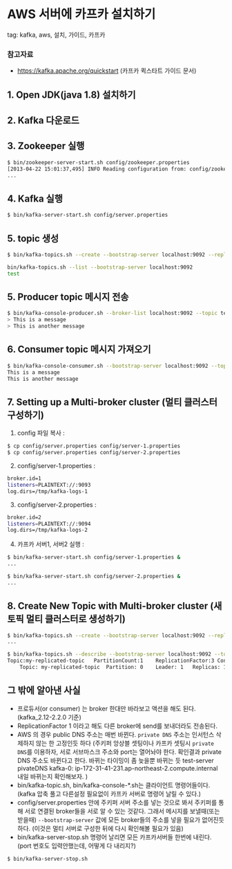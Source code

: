 # AWS 서버에 카프카 설치하기
tag: kafka, aws, 설치, 가이드, 카프카
 
### 참고자료
- https://kafka.apache.org/quickstart (카프카 퀵스타트 가이드 문서)

## 1. Open JDK(java 1.8) 설치하기

## 2. Kafka 다운로드

## 3. Zookeeper 실행

```bash
$ bin/zookeeper-server-start.sh config/zookeeper.properties
[2013-04-22 15:01:37,495] INFO Reading configuration from: config/zookeeper.properties (org.apache.zookeeper.server.quorum.QuorumPeerConfig)
...
```

## 4. Kafka 실행

```bash
$ bin/kafka-server-start.sh config/server.properties
```

## 5. topic 생성

```bash
$ bin/kafka-topics.sh --create --bootstrap-server localhost:9092 --replication-factor 1 --partitions 1 --topic test

bin/kafka-topics.sh --list --bootstrap-server localhost:9092
test
```

## 5. Producer topic 메시지 전송

```bash
$ bin/kafka-console-producer.sh --broker-list localhost:9092 --topic test
> This is a message
> This is another message

```

## 6. Consumer topic 메시지 가져오기

```bash
$ bin/kafka-console-consumer.sh --bootstrap-server localhost:9092 --topic test --from-beginning
This is a message
This is another message

```

## 7. Setting up a Multi-broker cluster (멀티 클러스터 구성하기)

1. config 파일 복사 : 
```bash
$ cp config/server.properties config/server-1.properties
$ cp config/server.properties config/server-2.properties 
```

2. config/server-1.properties :
```bash
broker.id=1
listeners=PLAINTEXT://:9093
log.dirs=/tmp/kafka-logs-1
```

3. config/server-2.properties :
```bash
broker.id=2
listeners=PLAINTEXT://:9094
log.dirs=/tmp/kafka-logs-2
```

4. 카프카 서버1, 서버2 실행 : 
```bash
$ bin/kafka-server-start.sh config/server-1.properties &
...

$ bin/kafka-server-start.sh config/server-2.properties &
...
```


## 8. Create New Topic with Multi-broker cluster (새 토픽 멀티 클러스터로 생성하기)

```bash
$ bin/kafka-topics.sh --create --bootstrap-server localhost:9092 --replication-factor 3 --partitions 1 --topic my-replicated-topic
...

$ bin/kafka-topics.sh --describe --bootstrap-server localhost:9092 --topic my-replicated-topic
Topic:my-replicated-topic   PartitionCount:1    ReplicationFactor:3 Configs:
    Topic: my-replicated-topic  Partition: 0    Leader: 1   Replicas: 1,2,0 Isr: 1,2,0
```


## 그 밖에 알아낸 사실
- 프로듀서(or consumer) 는 broker 한대만 바라보고 액션을 해도 된다. (kafka_2.12-2.2.0 기준)
- ReplicationFactor 1 이라고 해도 다른 broker에 send를 보내더라도 전송된다. 
- AWS 의 경우 public DNS 주소는 매번 바뀐다. `private DNS` 주소는 인서턴스 삭제하지 않는 한 고정인듯 하다 
  (주키퍼 앙상블 셋팅이나 카프카 셋팅시 `private DNS`를 이용하자, 서로 서브마스크 주소와 port는 열어놔야 한다.
   확인결과 private DNS 주소도 바뀐다고 한다. 바뀌는 타이밍이 좀 늦을뿐 바뀌는 듯
   test-server pivateDNS kafka-0: ip-172-31-41-231.ap-northeast-2.compute.internal
   내일 바뀌는지 확인해보자.
   ) 
- bin/kafka-topic.sh, bin/kafka-console-*.sh는 클라이언트 명령어들이다. (kafka 압축 풀고 다른설정 필요없이 카프카 서버로 명령어 날릴 수 있다.)
- config/server.properties 안에 주키퍼 서버 주소를 넣는 것으로 봐서 주키퍼를 통해 서로 연결된 broker들을 서로 알 수 있는 것같다.
그래서 메시지를 보낼때(또는 받을때) `--bootstrap-server` 값에 모든 broker들의 주소를 넣을 필요가 없어진듯하다.
(이것은 멀티 서버로 구성한 뒤에 다시 확인해볼 필요가 있음)
- bin/kafka-server-stop.sh 명령어 날리면 모든 카프카서버들 한번에 내린다. (port 번호도 입력안했는데, 어떻게 다 내리지?) 
```bash
$ bin/kafka-server-stop.sh
```

